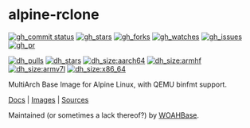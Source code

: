 # alpine-rclone

[![gh_commit status][201]][151]
[![gh_stars][202]][152]
[![gh_forks][203]][153]
[![gh_watches][204]][154]
[![gh_issues][211]][161]
[![gh_pr][212]][162]

[![dh_pulls][205]][155]
[![dh_stars][206]][156]
[![dh_size:aarch64][208]][158]
[![dh_size:armhf][210]][160]
[![dh_size:armv7l][209]][159]
[![dh_size:x86_64][207]][157]

MultiArch Base Image for Alpine Linux, with QEMU binfmt support.

[Docs][112] | [Images][155] | [Sources][151]

Maintained (or sometimes a lack thereof?) by [WOAHBase][110].

[110]: https://woahbase.online/
[112]: https://woahbase.online/images/alpine-rclone/

[151]: https://github.com/woahbase/alpine-rclone
[152]: https://github.com/woahbase/alpine-rclone/stargazers
[153]: https://github.com/woahbase/alpine-rclone/network/members
[154]: https://github.com/woahbase/alpine-rclone/watchers
[155]: https://hub.docker.com/r/woahbase/alpine-rclone
[156]: https://hub.docker.com/r/woahbase/alpine-rclone
[157]: https://hub.docker.com/r/woahbase/alpine-rclone/tags?name=x86_64&ordering=last_updated
[158]: https://hub.docker.com/r/woahbase/alpine-rclone/tags?name=aarch64&ordering=last_updated
[159]: https://hub.docker.com/r/woahbase/alpine-rclone/tags?name=armv7l&ordering=last_updated
[160]: https://hub.docker.com/r/woahbase/alpine-rclone/tags?name=armhf&ordering=last_updated
[161]: https://github.com/woahbase/alpine-rclone/issues
[162]: https://github.com/woahbase/alpine-rclone/pulls

[201]: https://img.shields.io/github/last-commit/woahbase/alpine-rclone?color=brightgreen&style=flat-square&logo=github
[202]: https://img.shields.io/github/stars/woahbase/alpine-rclone?color=brightgreen&style=flat-square&logo=github
[203]: https://img.shields.io/github/forks/woahbase/alpine-rclone?color=brightgreen&style=flat-square&logo=github
[204]: https://img.shields.io/github/watchers/woahbase/alpine-rclone?color=brightgreen&style=flat-square&logo=github
[205]: https://img.shields.io/docker/pulls/woahbase/alpine-rclone?color=brightgreen&style=flat-square&logo=docker&label=pulls
[206]: https://img.shields.io/docker/stars/woahbase/alpine-rclone?color=brightgreen&style=flat-square&logo=docker&label=stars
[207]: https://img.shields.io/docker/image-size/woahbase/alpine-rclone/x86_64?label=x86_64&color=brightgreen&style=flat-square&logo=docker
[208]: https://img.shields.io/docker/image-size/woahbase/alpine-rclone/aarch64?label=aarch64&color=brightgreen&style=flat-square&logo=docker
[209]: https://img.shields.io/docker/image-size/woahbase/alpine-rclone/armv7l?label=armv7l&color=brightgreen&style=flat-square&logo=docker
[210]: https://img.shields.io/docker/image-size/woahbase/alpine-rclone/armhf?label=armhf&color=brightgreen&style=flat-square&logo=docker
[211]: https://img.shields.io/github/issues/woahbase/alpine-rclone?color=brightgreen&style=flat-square&logo=github
[212]: https://img.shields.io/github/issues-pr/woahbase/alpine-rclone?color=brightgreen&style=flat-square&logo=github
